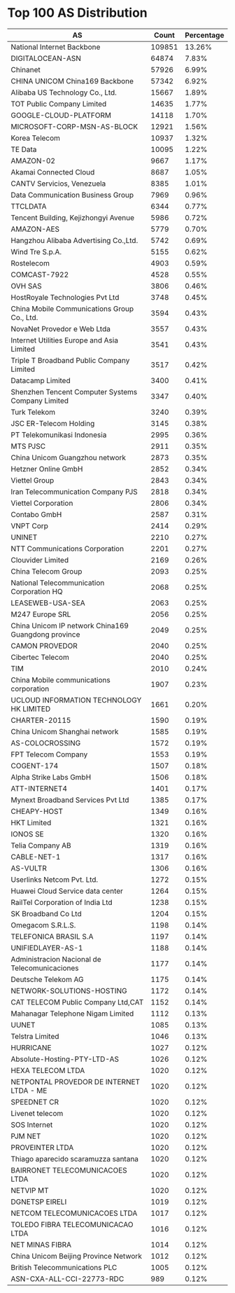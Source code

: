 # Top 100 AS Distribution
| AS | Count | Percentage |
|----|----|----|
| National Internet Backbone | 109851 | 13.26% |
| DIGITALOCEAN-ASN | 64874 | 7.83% |
| Chinanet | 57926 | 6.99% |
| CHINA UNICOM China169 Backbone | 57342 | 6.92% |
| Alibaba US Technology Co., Ltd. | 15667 | 1.89% |
| TOT Public Company Limited | 14635 | 1.77% |
| GOOGLE-CLOUD-PLATFORM | 14118 | 1.70% |
| MICROSOFT-CORP-MSN-AS-BLOCK | 12921 | 1.56% |
| Korea Telecom | 10937 | 1.32% |
| TE Data | 10095 | 1.22% |
| AMAZON-02 | 9667 | 1.17% |
| Akamai Connected Cloud | 8687 | 1.05% |
| CANTV Servicios, Venezuela | 8385 | 1.01% |
| Data Communication Business Group | 7969 | 0.96% |
| TTCLDATA | 6344 | 0.77% |
| Tencent Building, Kejizhongyi Avenue | 5986 | 0.72% |
| AMAZON-AES | 5779 | 0.70% |
| Hangzhou Alibaba Advertising Co.,Ltd. | 5742 | 0.69% |
| Wind Tre S.p.A. | 5155 | 0.62% |
| Rostelecom | 4903 | 0.59% |
| COMCAST-7922 | 4528 | 0.55% |
| OVH SAS | 3806 | 0.46% |
| HostRoyale Technologies Pvt Ltd | 3748 | 0.45% |
| China Mobile Communications Group Co., Ltd. | 3594 | 0.43% |
| NovaNet Provedor e Web Ltda | 3557 | 0.43% |
| Internet Utilities Europe and Asia Limited | 3541 | 0.43% |
| Triple T Broadband Public Company Limited | 3517 | 0.42% |
| Datacamp Limited | 3400 | 0.41% |
| Shenzhen Tencent Computer Systems Company Limited | 3347 | 0.40% |
| Turk Telekom | 3240 | 0.39% |
| JSC ER-Telecom Holding | 3145 | 0.38% |
| PT Telekomunikasi Indonesia | 2995 | 0.36% |
| MTS PJSC | 2911 | 0.35% |
| China Unicom Guangzhou network | 2873 | 0.35% |
| Hetzner Online GmbH | 2852 | 0.34% |
| Viettel Group | 2843 | 0.34% |
| Iran Telecommunication Company PJS | 2818 | 0.34% |
| Viettel Corporation | 2806 | 0.34% |
| Contabo GmbH | 2587 | 0.31% |
| VNPT Corp | 2414 | 0.29% |
| UNINET | 2210 | 0.27% |
| NTT Communications Corporation | 2201 | 0.27% |
| Clouvider Limited | 2169 | 0.26% |
| China Telecom Group | 2093 | 0.25% |
| National Telecommunication Corporation HQ | 2068 | 0.25% |
| LEASEWEB-USA-SEA | 2063 | 0.25% |
| M247 Europe SRL | 2056 | 0.25% |
| China Unicom IP network China169 Guangdong province | 2049 | 0.25% |
| CAMON PROVEDOR | 2040 | 0.25% |
| Cibertec Telecom | 2040 | 0.25% |
| TIM | 2010 | 0.24% |
| China Mobile communications corporation | 1907 | 0.23% |
| UCLOUD INFORMATION TECHNOLOGY HK LIMITED | 1661 | 0.20% |
| CHARTER-20115 | 1590 | 0.19% |
| China Unicom Shanghai network | 1585 | 0.19% |
| AS-COLOCROSSING | 1572 | 0.19% |
| FPT Telecom Company | 1553 | 0.19% |
| COGENT-174 | 1507 | 0.18% |
| Alpha Strike Labs GmbH | 1506 | 0.18% |
| ATT-INTERNET4 | 1401 | 0.17% |
| Mynext Broadband Services Pvt Ltd | 1385 | 0.17% |
| CHEAPY-HOST | 1349 | 0.16% |
| HKT Limited | 1321 | 0.16% |
| IONOS SE | 1320 | 0.16% |
| Telia Company AB | 1319 | 0.16% |
| CABLE-NET-1 | 1317 | 0.16% |
| AS-VULTR | 1306 | 0.16% |
| Userlinks Netcom Pvt. Ltd. | 1272 | 0.15% |
| Huawei Cloud Service data center | 1264 | 0.15% |
| RailTel Corporation of India Ltd | 1238 | 0.15% |
| SK Broadband Co Ltd | 1204 | 0.15% |
| Omegacom S.R.L.S. | 1198 | 0.14% |
| TELEFONICA BRASIL S.A | 1197 | 0.14% |
| UNIFIEDLAYER-AS-1 | 1188 | 0.14% |
| Administracion Nacional de Telecomunicaciones | 1177 | 0.14% |
| Deutsche Telekom AG | 1175 | 0.14% |
| NETWORK-SOLUTIONS-HOSTING | 1172 | 0.14% |
| CAT TELECOM Public Company Ltd,CAT | 1152 | 0.14% |
| Mahanagar Telephone Nigam Limited | 1112 | 0.13% |
| UUNET | 1085 | 0.13% |
| Telstra Limited | 1046 | 0.13% |
| HURRICANE | 1027 | 0.12% |
| Absolute-Hosting-PTY-LTD-AS | 1026 | 0.12% |
| HEXA TELECOM LTDA | 1020 | 0.12% |
| NETPONTAL PROVEDOR DE INTERNET LTDA - ME | 1020 | 0.12% |
| SPEEDNET CR | 1020 | 0.12% |
| Livenet telecom | 1020 | 0.12% |
| SOS Internet | 1020 | 0.12% |
| PJM NET | 1020 | 0.12% |
| PROVEINTER LTDA | 1020 | 0.12% |
| Thiago aparecido scaramuzza santana | 1020 | 0.12% |
| BAIRRONET TELECOMUNICACOES LTDA | 1020 | 0.12% |
| NETVIP MT | 1020 | 0.12% |
| DGNETSP EIRELI | 1019 | 0.12% |
| NETCOM TELECOMUNICACOES LTDA | 1017 | 0.12% |
| TOLEDO FIBRA TELECOMUNICACAO LTDA | 1016 | 0.12% |
| NET MINAS FIBRA | 1014 | 0.12% |
| China Unicom Beijing Province Network | 1012 | 0.12% |
| British Telecommunications PLC | 1005 | 0.12% |
| ASN-CXA-ALL-CCI-22773-RDC | 989 | 0.12% |
